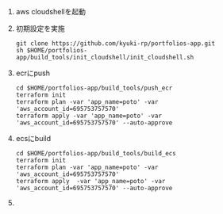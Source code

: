 1. aws cloudshellを起動  

1. 初期設定を実施
    ```
    git clone https://github.com/kyuki-rp/portfolios-app.git
    sh $HOME/portfolios-app/build_tools/init_cloudshell/init_cloudshell.sh
    ```

1. ecrにpush
    ```
    cd $HOME/portfolios-app/build_tools/push_ecr
    terraform init
    terraform plan -var 'app_name=poto' -var 'aws_account_id=695753757570'
    terraform apply -var 'app_name=poto' -var 'aws_account_id=695753757570' --auto-approve
    ```

1. ecsにbuild
    ```
    cd $HOME/portfolios-app/build_tools/build_ecs
    terraform init
    terraform plan -var 'app_name=poto' -var 'aws_account_id=695753757570'
    terraform apply  -var 'app_name=poto' -var 'aws_account_id=695753757570' --auto-approve
    ```

1. 